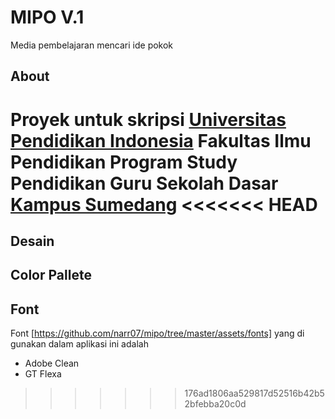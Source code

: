 # MIPO V.1

Media pembelajaran mencari ide pokok

## About

Proyek untuk skripsi [Universitas Pendidikan Indonesia](https://www.upi.edu/) Fakultas Ilmu Pendidikan Program Study Pendidikan Guru Sekolah Dasar [Kampus Sumedang](http://kd-sumedang.upi.edu/)
<<<<<<< HEAD
=======

## Desain

## Color Pallete

## Font
Font [https://github.com/narr07/mipo/tree/master/assets/fonts]  yang di gunakan dalam aplikasi ini adalah
- Adobe Clean
- GT Flexa
>>>>>>> 176ad1806aa529817d52516b42b52bfebba20c0d
